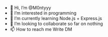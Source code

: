 - 👋 Hi, I’m @M0ntyyy
- 👀 I’m interested in programming 
- 🌱 I’m currently learning Node.js + Express.js
- 💞️ I’m looking to collaborate so far on nothing
- 📫 How to reach me Write DM

<!---
M0ntyyy/M0ntyyy is a ✨ special ✨ repository because its `README.md` (this file) appears on your GitHub profile.
You can click the Preview link to take a look at your changes.
--->
